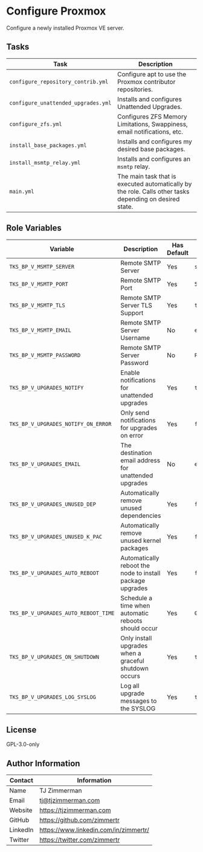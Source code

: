 Configure Proxmox
=========

Configure a newly installed Proxmox VE server.

Tasks
-----

| Task                                | Description                                                  |
| ----------------------------------- | ------------------------------------------------------------ |
| `configure_repository_contrib.yml`  | Configure apt to use the Proxmox contributor repositories.   |
| `configure_unattended_upgrades.yml` | Installs and configures Unattended Upgrades.                 |
| `configure_zfs.yml`                 | Configures ZFS Memory Limitations, Swappiness, email notifications, etc. |
| `install_base_packages.yml`         | Installs and configures my desired base packages.            |
| `install_msmtp_relay.yml`           | Installs and configures an `msmtp` relay.                    |
| `main.yml`                          | The main task that is executed automatically by the role. Calls other tasks depending on desired state. |



Role Variables
--------------

| Variable                             | Description                                               | Has Default | Example           |
| ------------------------------------ | --------------------------------------------------------- | ----------- | ----------------- |
| `TKS_BP_V_MSMTP_SERVER`              | Remote SMTP Server                                        | Yes         | `smtp.gmail.com`  |
| `TKS_BP_V_MSMTP_PORT`                | Remote SMTP Port                                          | Yes         | `587`             |
| `TKS_BP_V_MSMTP_TLS`                 | Remote SMTP Server TLS Support                            | Yes         | `true`            |
| `TKS_BP_V_MSMTP_EMAIL`               | Remote SMTP Server Username                               | No          | `email@gmail.com` |
| `TKS_BP_V_MSMTP_PASSWORD`            | Remote SMTP Server Password                               | No          | `PASSWORD`        |
| `TKS_BP_V_UPGRADES_NOTIFY`           | Enable notifications for unattended upgrades              | Yes         | `true`            |
| `TKS_BP_V_UPGRADES_NOTIFY_ON_ERROR`  | Only send notifications for upgrades on error             | Yes         | `false`           |
| `TKS_BP_V_UPGRADES_EMAIL`            | The destination email address for unattended upgrades     | No          | `email@gmail.com` |
| `TKS_BP_V_UPGRADES_UNUSED_DEP`       | Automatically remove unused dependencies                  | Yes         | `false`           |
| `TKS_BP_V_UPGRADES_UNUSED_K_PAC`     | Automatically remove unused kernel packages               | Yes         | `false`           |
| `TKS_BP_V_UPGRADES_AUTO_REBOOT`      | Automatically reboot the node to install package upgrades | Yes         | `false`           |
| `TKS_BP_V_UPGRADES_AUTO_REBOOT_TIME` | Schedule a time when automatic reboots should occur       | Yes         | `03:00`           |
| `TKS_BP_V_UPGRADES_ON_SHUTDOWN`      | Only install upgrades when a graceful shutdown occurs     | Yes         | `true`            |
| `TKS_BP_V_UPGRADES_LOG_SYSLOG`       | Log all upgrade messages to the SYSLOG                    | Yes         | `true`            |


License
-------

GPL-3.0-only

Author Information
------------------

| Contact  | Information                           |
| -------- | ------------------------------------- |
| Name     | TJ Zimmerman                          |
| Email    | tj@tjzimmerman.com                    |
| Website  | https://tjzimmerman.com               |
| GitHub   | https://github.com/zimmertr           |
| LinkedIn | https://www.linkedin.com/in/zimmertr/ |
| Twitter  | https://twitter.com/zimmertr          |

